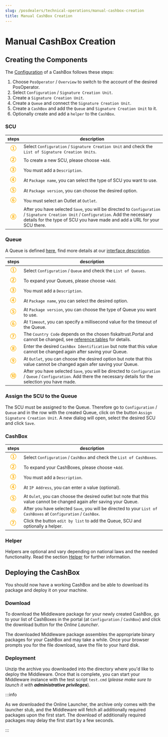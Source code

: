 ```yaml
---
slug: /posdealers/technical-operations/manual-cashbox-creation
title: Manual CashBox Creation
---
```

# Manual CashBox Creation

## Creating the Components 

The [Configuration](../technical-operations/middleware/configuration.md) of a CashBox follows these steps:

1. Choose `PosOperator` / `Overview` to switch to the account of the desired PosOperator.
2. Select `Configuration` / `Signature Creation Unit`.
3. Create a `Signature Creation Unit`.
4. Create a `Queue` and connect the `Signature Creation Unit`.
5. Create a `CashBox` and add the `Queue` and `Signature Creation Unit` to it.
6. Optionally create and add a `helper` to the `CashBox`. 

### SCU

| steps | description                                                                                                                |
|:----------------------:|-------------------------------------------------------------------------------------------------------------------------------------|
|![Number 1](../../images/numbers/circle-1o.png) |Select `Configuration` / `Signature Creation Unit` and check the `List of Signature Creation Units`.    |
|![Number 2](../../images/numbers/circle-2o.png) |To create a new SCU, please choose `+Add`.  |
|![Number 3](../../images/numbers/circle-3o.png) |You must add a `Description`.  |
|![Number 4](../../images/numbers/circle-4o.png) |At `Package name`, you can select the type of SCU you want to use.  |
|![Number 5](../../images/numbers/circle-5o.png) |At `Package version`, you can choose the desired option.  |
|![Number 6](../../images/numbers/circle-6o.png) |You must select an Outlet at `Outlet`.  |
|![Number 7](../../images/numbers/circle-8o.png) |After you have selected `Save`, you will be directed to `Configuration` / `Signature Creation Unit` / `Configuration`. Add the necessary details for the type of SCU you have made and add a URL for your SCU there.  |

### Queue

A Queue is defined [here](../../business-basics/architecture.md#queue), find more details at our [interface description](https://github.com/fiskaltrust/interface-doc).  

| steps | description                                                                                                                |
|:----------------------:|-------------------------------------------------------------------------------------------------------------------------------------|
|![Number 1](../../images/numbers/circle-1o.png) |Select `Configuration` / `Queue` and check the `List of Queues`.  |
|![Number 2](../../images/numbers/circle-2o.png) |To expand your Queues, please choose `+Add`.  |
|![Number 3](../../images/numbers/circle-3o.png) |You must add a `Description`.  |
|![Number 4](../../images/numbers/circle-4o.png) |At `Package name`, you can select the desired option.  |
|![Number 5](../../images/numbers/circle-5o.png) |At `Package version`, you can choose the type of Queue you want to use.  |
|![Number 6](../../images/numbers/circle-6o.png) |At `Timeout`, you can specify a millisecond value for the timeout of the Queue.  |
|![Number 7](../../images/numbers/circle-7o.png) |The `Country Code` depends on the chosen fiskaltrust.Portal and cannot be changed, see [reference tables](https://docs.fiskaltrust.cloud/de/docs/poscreators/middleware-doc/germany/reference-tables/ftstate "https://docs.fiskaltrust.cloud/de/docs/poscreators/middleware-doc/germany/reference-tables/ftstate") for details.  |
|![Number 8](../../images/numbers/circle-8o.png) |Enter the desired `CashBox Identification` but note that this value cannot be changed again after saving your Queue.  |
|![Number 9](../../images/numbers/circle-9o.png) |At `Outlet`, you can choose the desired option but note that this value cannot be changed again afer saving your Queue.  |
|![Number 10](../../images/numbers/circle-10o.png) |After you have selected `Save`, you will be directed to `Configuration` / `Queue` / `Configuration`. Add  there the necessary details for the selection you have made.

### Assign the SCU to the Queue

The SCU must be assigned to the Queue. Therefore go to `Configuration` / `Queue` and in the row with the created Queue, click on the button `Assign Signature Creation Unit`. A new dialog will open, select the desired SCU and click `Save`.

### CashBox  

| steps | description                                                                                                                |
|:----------------------:|-------------------------------------------------------------------------------------------------------------------------------------|
|![Number 1](../../images/numbers/circle-1o.png) |Select `Configuration` / `CashBox` and check the `List of CashBoxes`.  |
|![Number 2](../../images/numbers/circle-2o.png) |To expand your CashBoxes, please choose `+Add`.  |
|![Number 3](../../images/numbers/circle-3o.png) |You must add a `Description`.  |
|![Number 4](../../images/numbers/circle-4o.png) |At `IP Address`, you can enter a value (optional).  |
|![Number 5](../../images/numbers/circle-5o.png) |At `Oulet`, you can choose the desired outlet but note that this value cannot be changed again afer saving your Queue. |
|![Number 6](../../images/numbers/circle-6o.png) |After you have selected `Save`, you will be directed to your `List of CashBoxes` at `Configuration` / `CashBox`. 
|![Number 7](../../images/numbers/circle-7o.png) |Click the button `edit by list` to add the Queue, SCU and optionally a helper.  |


### Helper

Helpers are optional and vary depending on national laws and the needed functionality. Read the section [Helper](../technical-operations/middleware/helper.md) for further information.

## Deploying the CashBox

You should now have a working CashBox and be able to download its package and deploy it on your machine.

### Download

To download the Middleware package for your newly created CashBox, go to your list of CashBoxes in the portal (at `Configuration` / `CashBox`) and click the download button for the *Online Launcher*.

The downloaded Middleware package assembles the appropriate binary packages for your CashBox and may take a while. Once your browser prompts you for the file download, save the file to your hard disk.

### Deployment

Unzip the archive you downloaded into the directory where you'd like to deploy the Middleware. Once that is complete, you can start your Middleware instance with the test script `test.cmd` (_please make sure to launch it with **administrative privileges**_).

:::info

As we downloaded the Online Launcher, the archive only comes with the launcher stub, and the Middleware will fetch all additionally required packages upon the first start. The download of additionally required packages may delay the first start by a few seconds.

:::